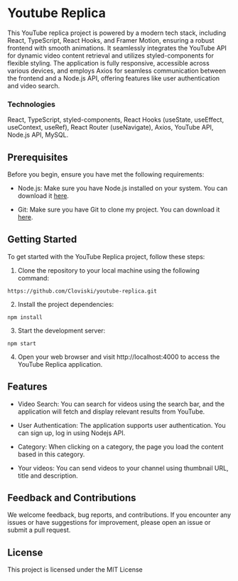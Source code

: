 # Youtube Replica

This YouTube replica project is powered by a modern tech stack, including React, TypeScript, React Hooks, and Framer Motion, ensuring a robust frontend with smooth animations. It seamlessly integrates the YouTube API for dynamic video content retrieval and utilizes styled-components for flexible styling. The application is fully responsive, accessible across various devices, and employs Axios for seamless communication between the frontend and a Node.js API, offering features like user authentication and video search.

### Technologies

React, TypeScript, styled-components, React Hooks (useState, useEffect, useContext, useRef), React Router (useNavigate), Axios, YouTube API, Node.js API, MySQL.

## Prerequisites

Before you begin, ensure you have met the following requirements:

- Node.js: Make sure you have Node.js installed on your system. You can download it [here](https://nodejs.org/).

- Git: Make sure you have Git to clone my project. You can download it [here](https://git-scm.com/).

## Getting Started

To get started with the YouTube Replica project, follow these steps:

1. Clone the repository to your local machine using the following command:

`https://github.com/Cloviski/youtube-replica.git`

2. Install the project dependencies:

`npm install`

3. Start the development server:

`npm start`

4. Open your web browser and visit http://localhost:4000 to access the YouTube Replica application.

## Features 

- Video Search: You can search for videos using the search bar, and the application will fetch and display relevant results from YouTube.

- User Authentication: The application supports user authentication. You can sign up, log in using Nodejs API.

- Category: When clicking on a category, the page you load the content based in this category.

- Your videos: You can send videos to your channel using thumbnail URL, title and description.

## Feedback and Contributions

We welcome feedback, bug reports, and contributions. If you encounter any issues or have suggestions for improvement, please open an issue or submit a pull request.

## License

This project is licensed under the MIT License

